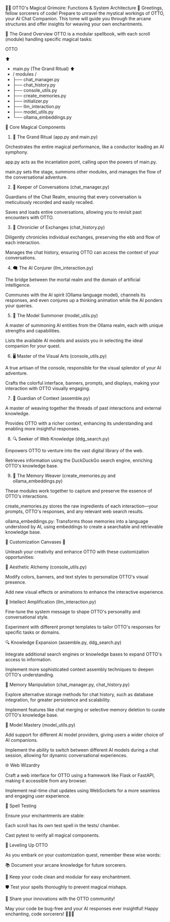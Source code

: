 🧙‍♂️ OTTO's Magical Grimoire: Functions & System Architecture 🏰
Greetings, fellow sorcerers of code! Prepare to unravel the mystical workings of OTTO, your AI Chat Companion. This tome will guide you through the arcane structures and offer insights for weaving your own enchantments.

🌟 The Grand Overview
OTTO is a modular spellbook, with each scroll (module) handling specific magical tasks:

OTTO

⬆️ 
* main.py (The Grand Ritual)
⬆️  
* / modules /
* ├── chat_manager.py 
* ├── chat_history.py
* ├── console_utils.py
* ├── create_memories.py 
* ├── initializer.py 
* ├── llm_interaction.py 
* ├── model_utils.py 
* └── ollama_embeddings.py

🔮 Core Magical Components

1. 🧠 The Grand Ritual (app.py and main.py)

Orchestrates the entire magical performance, like a conductor leading an AI symphony.

app.py acts as the incantation point, calling upon the powers of main.py.

main.py sets the stage, summons other modules, and manages the flow of the conversational adventure.

2. 💬 Keeper of Conversations (chat_manager.py)

Guardians of the Chat Realm, ensuring that every conversation is meticulously recorded and easily recalled.

Saves and loads entire conversations, allowing you to revisit past encounters with OTTO.

3. 📜 Chronicler of Exchanges (chat_history.py)

Diligently chronicles individual exchanges, preserving the ebb and flow of each interaction.

Manages the chat history, ensuring OTTO can access the context of your conversations.

4. 🗨️ The AI Conjurer (llm_interaction.py)

The bridge between the mortal realm and the domain of artificial intelligence.

Communes with the AI spirit (Ollama language model), channels its responses, and even conjures up a thinking animation while the AI ponders your queries.

5. 🔮 The Model Summoner (model_utils.py)

A master of summoning AI entities from the Ollama realm, each with unique strengths and capabilities.

Lists the available AI models and assists you in selecting the ideal companion for your quest.

6. 🖥️ Master of the Visual Arts (console_utils.py)

A true artisan of the console, responsible for the visual splendor of your AI adventure.

Crafts the colorful interface, banners, prompts, and displays, making your interaction with OTTO visually engaging.

7. 🧩 Guardian of Context (assemble.py)

A master of weaving together the threads of past interactions and external knowledge.

Provides OTTO with a richer context, enhancing its understanding and enabling more insightful responses.

8. 🔍 Seeker of Web Knowledge (ddg_search.py)

Empowers OTTO to venture into the vast digital library of the web.

Retrieves information using the DuckDuckGo search engine, enriching OTTO's knowledge base.

9. 🧠 The Memory Weaver (create_memories.py and ollama_embeddings.py)

These modules work together to capture and preserve the essence of OTTO's interactions.

create_memories.py stores the raw ingredients of each interaction—your prompts, OTTO's responses, and any relevant web search results.

ollama_embeddings.py: Transforms those memories into a language understood by AI, using embeddings to create a searchable and retrievable knowledge base.

🎨 Customization Canvases 🎨

Unleash your creativity and enhance OTTO with these customization opportunities:

🌈 Aesthetic Alchemy (console_utils.py)

Modify colors, banners, and text styles to personalize OTTO's visual presence.

Add new visual effects or animations to enhance the interactive experience.

🧠 Intellect Amplification (llm_interaction.py)

Fine-tune the system message to shape OTTO's personality and conversational style.

Experiment with different prompt templates to tailor OTTO's responses for specific tasks or domains.

🔍 Knowledge Expansion (assemble.py, ddg_search.py)

Integrate additional search engines or knowledge bases to expand OTTO's access to information.

Implement more sophisticated context assembly techniques to deepen OTTO's understanding.

💾 Memory Manipulation (chat_manager.py, chat_history.py)

Explore alternative storage methods for chat history, such as database integration, for greater persistence and scalability.

Implement features like chat merging or selective memory deletion to curate OTTO's knowledge base.

🔮 Model Mastery (model_utils.py)

Add support for different AI model providers, giving users a wider choice of AI companions.

Implement the ability to switch between different AI models during a chat session, allowing for dynamic conversational experiences.

🌐 Web Wizardry

Craft a web interface for OTTO using a framework like Flask or FastAPI, making it accessible from any browser.

Implement real-time chat updates using WebSockets for a more seamless and engaging user experience.

🧪 Spell Testing

Ensure your enchantments are stable:

Each scroll has its own test spell in the tests/ chamber.

Cast pytest to verify all magical components.

🚀 Leveling Up OTTO

As you embark on your customization quest, remember these wise words:

📚 Document your arcane knowledge for future sorcerers.

🧹 Keep your code clean and modular for easy enchantment.

🛡️ Test your spells thoroughly to prevent magical mishaps.

🌟 Share your innovations with the OTTO community!

May your code be bug-free and your AI responses ever insightful! Happy enchanting, code sorcerers! 🧙‍♂️✨
